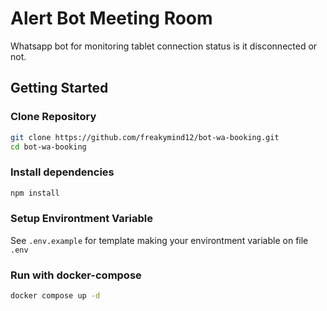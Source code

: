 
# Alert Bot Meeting Room

Whatsapp bot for monitoring tablet connection status is it disconnected or not.

## Getting Started

### Clone Repository

```bash
git clone https://github.com/freakymind12/bot-wa-booking.git
cd bot-wa-booking
```

### Install dependencies

```bash
npm install
```

### Setup Environtment Variable

See `.env.example` for template making your environtment variable on file `.env`

### Run with docker-compose

```bash
docker compose up -d
```

